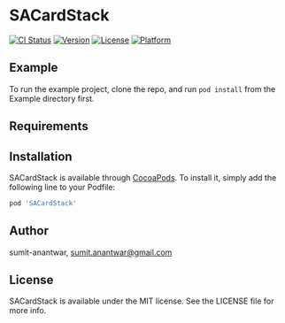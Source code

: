# SACardStack

[![CI Status](https://img.shields.io/travis/sumit-anantwar/SACardStack.svg?style=flat)](https://travis-ci.org/sumit-anantwar/SACardStack)
[![Version](https://img.shields.io/cocoapods/v/SACardStack.svg?style=flat)](https://cocoapods.org/pods/SACardStack)
[![License](https://img.shields.io/cocoapods/l/SACardStack.svg?style=flat)](https://cocoapods.org/pods/SACardStack)
[![Platform](https://img.shields.io/cocoapods/p/SACardStack.svg?style=flat)](https://cocoapods.org/pods/SACardStack)

## Example

To run the example project, clone the repo, and run `pod install` from the Example directory first.

## Requirements

## Installation

SACardStack is available through [CocoaPods](https://cocoapods.org). To install
it, simply add the following line to your Podfile:

```ruby
pod 'SACardStack'
```

## Author

sumit-anantwar, sumit.anantwar@gmail.com

## License

SACardStack is available under the MIT license. See the LICENSE file for more info.
